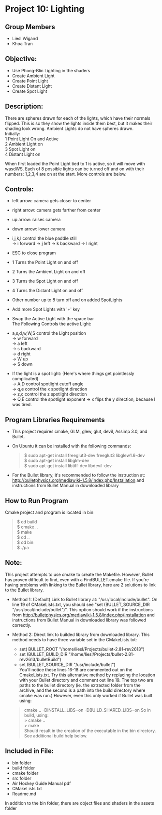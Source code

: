 Project 10: Lighting
========================================

Group Members
---------------------------
- Liesl Wigand
- Khoa Tran


Objective:
---------------------------
*  Use Phong-Blin Lighting in the shaders
*  Create Ambient Light
*  Create Point Light
*  Create Distant Light
*  Create Spot Light
   
Description:   
----------------------------   
There are spheres drawn for each of the lights, which have their normals flipped. This is so they show the lights inside them best, but it makes their shading look wrong. Ambient Lights do not have spheres drawn.     
Initially:   
1 Point Light On and Active   
2 Ambient Light on    
3 Spot Light on   
4 Distant Light on   
   
When first loaded the Point Light tied to 1 is active, so it will move with wasdWS. Each of 8 possible lights can be turned off and on with their numbers: 1,2,3,4 are on at the start. More controls are below.   
    
Controls:    
---------------------------------   
   
* left arrow: camera gets closer to center    
* right arrow: camera gets farther from center    
* up arrow: raises camera    
* down arrow: lower camera   
* i,j,k,l control the blue paddle still  
	-> i forward
	-> j left 
	-> k backward
	-> l right
* ESC to close program    
   
* 1 Turns the Point Light on and off   
* 2 Turns the Ambient Light on and off  
* 3 Turns the Spot Light on and off  
* 4 Turns the Distant Light on and off   
* Other number up to 8 turn off and on added SpotLights   

* Add more Spot Lights with '+' key   
* Swap the Active Light with the space bar   
The Following Controls the active Light:    
* a,s,d,w,W,S control the Light position   
	-> w forward   
	-> a left   
	-> s backward   
	-> d right   
	-> W up   
	-> S down  
*  If the light is a spot light: (Here's where things get pointlessly complicated)   
	-> A,D control spotlight cutoff angle   
	-> q,e control the x spotlight direction   
	-> z,c control the z spotlight direction   
	-> Q,E control the spotlight exponent
	-> x flips the y direction, because I was tired.
   

Program Libraries Requirements
------------------------------------------------    
* This project requires cmake, GLM, glew, glut, devil, Assimp 3.0, and Bullet.   
* On Ubuntu it can be installed with the following commands:
    
   >$ sudo apt-get install freeglut3-dev freeglut3 libglew1.6-dev    
   >$ sudo apt-get install libglm-dev    
   >$ sudo apt-get install libtiff-dev libdevil-dev   

* For the Bullet library, it's recommended to follow the instruction at: http://bulletphysics.org/mediawiki-1.5.8/index.php/Installation and instructions from Bullet Manual in downloaded library


How to Run Program
-------------------------------
Cmake project and program is located in bin

   >$ cd build    
   >$ cmake ..    
   >$ make  
   >$ cd ..    
   >$ cd bin    
   >$ ./pa

Note:
--------------------------
This project attempts to use cmake to create the Makefile. However, Bullet has proven difficult to find, even with a FindBULLET.cmake file.  If you're having problems with linking to the Bullet library, here are 2 solutions to link to the Bullet library.

* Method 1:  (Default) Link to Bullet library at: "/usr/local/include/bullet".  On line 19 of CMakeLists.txt, you should see "set (BULLET_SOURCE_DIR "/usr/local/include/bullet")".  This option should work if the instructions from http://bulletphysics.org/mediawiki-1.5.8/index.php/Installation and instructions from Bullet Manual in downloaded library was followed correctly.

* Method 2:  Direct link to builded library from downloaded library.  This method needs to have three variable set in the CMakeLists.txt:   
	- set( BULLET_ROOT "/home/liesl/Projects/bullet-2.81-rev2613")   
	- set (BULLET_BUILD_DIR "/home/liesl/Projects/bullet-2.81-rev2613/bulletBuild")   
	- set (BULLET_SOURCE_DIR "/usr/include/bullet")   
	You'll notice these lines 16-18 are commented out on the CmakeLists.txt.  Try this alternative method by replacing the location with your Bullet directory and comment out line 19.  The top two are paths to the bullet directory (ie. the extracted folder from the archive, and the second is a path into the build directory where cmake was run.) However, even this only worked if Bullet was built using: 
	> cmake .. -DINSTALL_LIBS=on -DBUILD_SHARED_LIBS=on
	So in build, using:    
	   > cmake ..    
	   > make    		  
	Should result in the creation of the executable in the bin directory. See additional build help below.    


Included in File:
---------------------------------------
- bin folder 
- build folder
- cmake folder
- src folder
- Air Hockey Guide Manual pdf
- CMakeLists.txt
- Readme.md
   
In addition to the bin folder, there are object files and shaders in the assets folder
    
